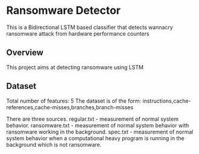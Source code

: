 # Ransomware Detector
This is a Bidirectional LSTM based classifier that detects wannacry ransomware attack from hardware performance counters

## Overview
This project aims at detecting ransomware using LSTM

## Dataset 
Total number of features: 5
The dataset is of the form: instructions,cache-references,cache-misses,branches,branch-misses

There are three sources.
regular.txt    - measurement of normal system behavior.
ransomware.txt - measurement of normal system behavior with ransomware working in the background.
spec.txt       - measurement of normal system behavior when a computational heavy program is running in the background which is not ransomware.

